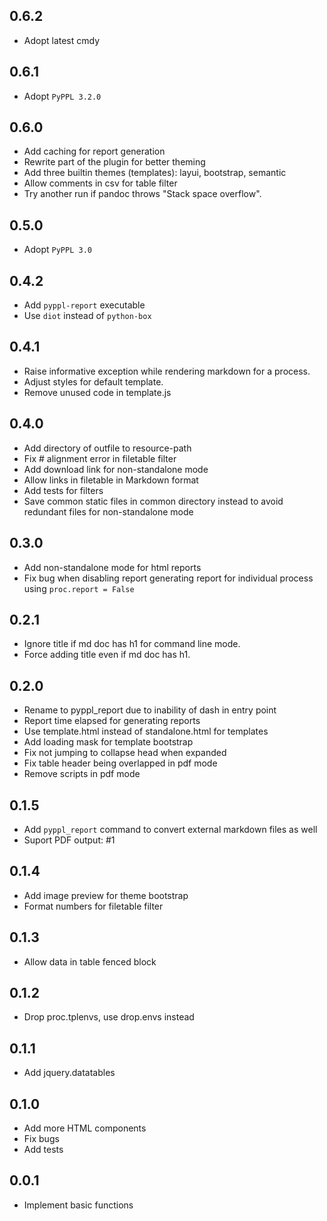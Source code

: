 ## 0.6.2
- Adopt latest cmdy

## 0.6.1
- Adopt `PyPPL 3.2.0`

## 0.6.0
- Add caching for report generation
- Rewrite part of the plugin for better theming
- Add three builtin themes (templates): layui, bootstrap, semantic
- Allow comments in csv for table filter
- Try another run if pandoc throws "Stack space overflow".

## 0.5.0
- Adopt `PyPPL 3.0`

## 0.4.2
- Add `pyppl-report` executable
- Use `diot` instead of `python-box`

## 0.4.1
- Raise informative exception while rendering markdown for a process.
- Adjust styles for default template.
- Remove unused code in template.js

## 0.4.0
- Add directory of outfile to resource-path
- Fix # alignment error in filetable filter
- Add download link for non-standalone mode
- Allow links in filetable in Markdown format
- Add tests for filters
- Save common static files in common directory instead to avoid redundant files for non-standalone mode

## 0.3.0
- Add non-standalone mode for html reports
- Fix bug when disabling report generating report for individual process using `proc.report = False`

## 0.2.1
- Ignore title if md doc has h1 for command line mode.
- Force adding title even if md doc has h1.

## 0.2.0
- Rename to pyppl_report due to inability of dash in entry point
- Report time elapsed for generating reports
- Use template.html instead of standalone.html for templates
- Add loading mask for template bootstrap
- Fix not jumping to collapse head when expanded
- Fix table header being overlapped in pdf mode
- Remove scripts in pdf mode

## 0.1.5
- Add `pyppl_report` command to convert external markdown files as well
- Suport PDF output: #1

## 0.1.4
- Add image preview for theme bootstrap
- Format numbers for filetable filter

## 0.1.3
- Allow data in table fenced block

## 0.1.2
- Drop proc.tplenvs, use drop.envs instead

## 0.1.1
- Add jquery.datatables

## 0.1.0
- Add more HTML components
- Fix bugs
- Add tests

## 0.0.1
- Implement basic functions
